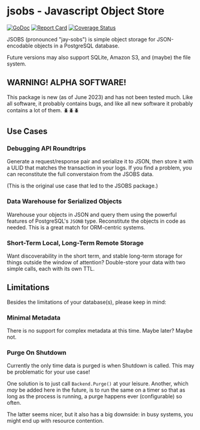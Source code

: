# jsobs - Javascript Object Store

[![GoDoc][b1]][doc] [![Report Card][b2]][rpt] [![Coverage Status][b3]][cov]


[b1]: https://pkg.go.dev/badge/github.com/biztos/jsobs
[doc]: https://pkg.go.dev/github.com/biztos/jsobs
[b2]: https://goreportcard.com/badge/github.com/biztos/jsobs
[rpt]: https://goreportcard.com/report/github.com/biztos/jsobs
[b3]: https://coveralls.io/repos/github/biztos/jsobs/badge.svg
[cov]: https://coveralls.io/github/biztos/jsobs

JSOBS (pronounced "jay-sobs") is simple object storage for JSON-encodable
objects in a PostgreSQL database.

Future versions may also support SQLite, Amazon S3, and (maybe) the file
system.

## WARNING! ALPHA SOFTWARE!

This package is new (as of June 2023) and has not been tested much. Like all software, it probably contains bugs, and like all new software it probably contains a lot of them. 🪲🪲🪲

## Use Cases

### Debugging API Roundtrips

Generate a request/response pair and serialize it to JSON, then store it with
a ULID that matches the transaction in your logs.  If you find a problem, you
can reconstitute the full converstaion from the JSOBS data.

(This is the original use case that led to the JSOBS package.)

### Data Warehouse for Serialized Objects

Warehouse your objects in JSON and query them using the powerful features of
PostgreSQL's `JSONB` type.  Reconstitute the objects in code as needed. This
is a great match for ORM-centric systems.

### Short-Term Local, Long-Term Remote Storage

Want discoverability in the short term, and stable long-term storage for
things outside the window of attention?  Double-store your data with two
simple calls, each with its own TTL.

## Limitations

Besides the limitations of your database(s), please keep in mind:

### Minimal Metadata

There is no support for complex metadata at this time. Maybe later? Maybe not.

### Purge On Shutdown

Currently the only time data is purged is when Shutdown is called.  This may
be problematic for your use case!

One solution is to just call `Backend.Purge()` at your leisure.  Another,
which *may* be added here in the future, is to run the same on a timer so that
as long as the process is running, a purge happens ever (configurable) so
often.

The latter seems nicer, but it also has a big downside: in busy systems, you
might end up with resource contention.
